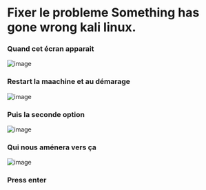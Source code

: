 # Fixer le probleme Something has gone wrong kali linux.

### Quand cet écran apparait
![image](https://github.com/user-attachments/assets/d093442b-0e2c-4bff-9b92-9162dbc356df)

### Restart la maachine et au démarage 
![image](https://github.com/user-attachments/assets/fd63b50f-7a71-4dfd-931a-e2ed44c8fea1)

### Puis la seconde option
![image](https://github.com/user-attachments/assets/bb35ddbd-d212-49e2-a3f3-15dba1b6c4f3)

### Qui nous aménera vers ça 
![image](https://github.com/user-attachments/assets/a1fbdde5-b702-42cb-9115-63870e93e0bc)

### Press enter
